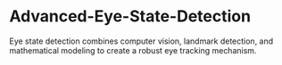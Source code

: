 # Advanced-Eye-State-Detection
Eye state detection combines computer vision, landmark detection, and mathematical modeling to create a robust eye tracking mechanism.
